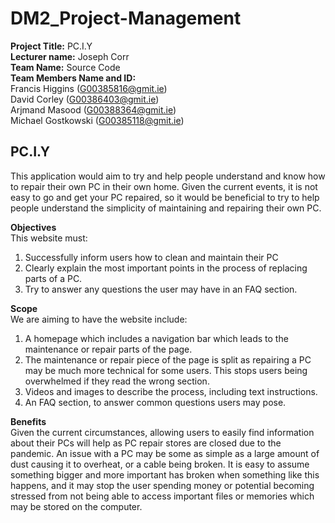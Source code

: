 # DM2_Project-Management

**Project Title:** PC.I.Y <br>
**Lecturer name:** Joseph Corr <br>
**Team Name:** Source Code <br>
**Team Members Name and ID:** <br>
Francis Higgins (G00385816@gmit.ie) <br>
David Corley (G00386403@gmit.ie) <br>
Arjmand Masood (G00388364@gmit.ie) <br>
Michael Gostkowski (G00385118@gmit.ie) <br>

## PC.I.Y
This application would aim to try and help people understand and know how to repair their own PC in their own home. Given the current events, it is not easy to go and get your PC repaired, so it would be beneficial to try to help people understand the simplicity of maintaining and repairing their own PC. <br>

**Objectives** <br>
This website must:
1. Successfully inform users how to clean and maintain their PC
2. Clearly explain the most important points in the process of replacing parts of a PC.
3. Try to answer any questions the user may have in an FAQ section.

**Scope** <br>
We are aiming to have the website include:
1. A homepage which includes a navigation bar which leads to the maintenance or repair parts of the page.
2. The maintenance or repair piece of the page is split as repairing a PC may be much more technical for some users. This stops users being overwhelmed if they read the wrong section.
3. Videos and images to describe the process, including text instructions.
4. An FAQ section, to answer common questions users may pose. <br>

**Benefits** <br>
Given the current circumstances, allowing users to easily find information about their PCs will help as PC repair stores are closed due to the pandemic. An issue with a PC may be some as simple as a large amount of dust causing it to overheat, or a cable being broken. It is easy to assume something bigger and more important has broken when something like this happens, and it may stop the user spending money or potential becoming stressed from not being able to access important files or memories which may be stored on the computer.
